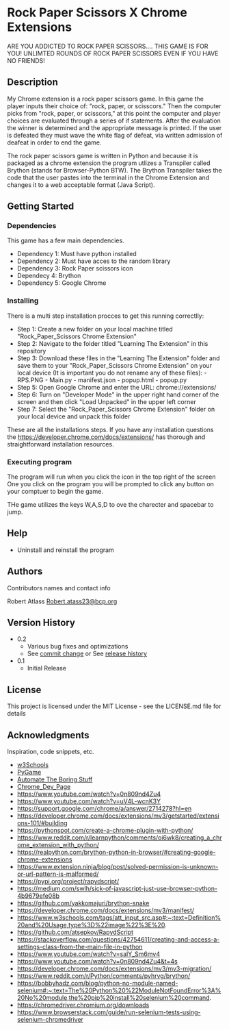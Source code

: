 # Rock Paper Scissors X Chrome Extensions

ARE YOU ADDICTED TO ROCK PAPER SCISSORS.... THIS GAME IS FOR YOU! UNLIMTED ROUNDS OF ROCK PAPER SCISSORS EVEN IF YOU HAVE NO FRIENDS!

## Description
My Chrome extension is a rock paper scissors game. In this game the player inputs their choice of: "rock, paper, or scisscors." 
Then the computer picks from "rock, paper, or scisscors," at this point the computer and player choices are evaluated through 
a series of if statements. After the evaluation the winner is determined and the appropriate message is printed. If the user is defeated they must wave the white flag of defeat, via written admission of deafeat in order to end the game.

The rock paper scissors game is written in Python and because it is packaged as a chrome extension the program utlizes a Transpiler called Brython (stands for Browser-Python BTW). The Brython Transpiler takes the code that the user pastes into the terminal in the Chrome Extension and changes it to a web acceptable format (Java Script). 

## Getting Started

### Dependencies
This game has a few main dependencies.

- Dependency 1: Must have python installed 
- Dependency 2: Must have acces to the random library
- Dependency 3: Rock Paper scissors icon
- Dependecy 4: Brython
- Dependency 5: Google Chrome

### Installing
There is a multi step installation procces to get this running correctlly:

- Step 1: Create a new folder on your local machine titled "Rock_Paper_Scissors Chrome Extension"
- Step 2: Navigate to the folder titled "Learning The Extension" in this repository
- Step 3: Download these files in the "Learning The Extension" folder and save them to your "Rock_Paper_Scissors Chrome Extension" on your local device (It is important you do not rename any of these files):
               - RPS.PNG
               - Main.py
               - manifest.json
               - popup.html
               - popup.py
- Step 5: Open Google Chrome and enter the URL: chrome://extensions/
- Step 6: Turn on "Developer Mode" in the upper right hand corner of the screen and then click "Load Unpacked" in the upper left corner
- Step 7: Select the "Rock_Paper_Scissors Chrome Extension" folder on your local device and unpack this folder

These are all the installations steps. If you have any installation questions the https://developer.chrome.com/docs/extensions/ has thorough and straightforward installation resources.

### Executing program

The program will run when you click the icon in the top right of the screen
One you click on the program you will be prompted to click any button on your comptuer to begin the game.

THe game utilizes the keys W,A,S,D to ove the charecter and spacebar to jump.

## Help
- Uninstall and reinstall the program
## Authors

Contributors names and contact info

Robert Atlass
Robert.atass23@bcp.org

## Version History

* 0.2
    * Various bug fixes and optimizations
    * See [commit change]() or See [release history]()
* 0.1
    * Initial Release

## License

This project is licensed under the MIT License - see the LICENSE.md file for details

## Acknowledgments

Inspiration, code snippets, etc.
* [w3Schools](https://www.w3schools.com/python/default.asp)
* [PyGame](https://www.pygame.org/docs/)
* [Automate The Boring Stuff](https://automatetheboringstuff.com/)
* [Chrome_Dev_Page](https://developer.chrome.com/docs/extensions/mv3/)
* https://www.youtube.com/watch?v=0n809nd4Zu4
* https://www.youtube.com/watch?v=uV4L-wcnK3Y
* https://support.google.com/chrome/a/answer/2714278?hl=en
* https://developer.chrome.com/docs/extensions/mv3/getstarted/extensions-101/#building
* https://pythonspot.com/create-a-chrome-plugin-with-python/
* https://www.reddit.com/r/learnpython/comments/oi6wk8/creating_a_chrome_extension_with_python/
* https://realpython.com/brython-python-in-browser/#creating-google-chrome-extensions
* https://www.extension.ninja/blog/post/solved-permission-is-unknown-or-url-pattern-is-malformed/
* https://pypi.org/project/rapydscript/
* https://medium.com/swlh/sick-of-javascript-just-use-browser-python-4b9679efe08b
* https://github.com/yakkomajuri/brython-snake
* https://developer.chrome.com/docs/extensions/mv3/manifest/
* https://www.w3schools.com/tags/att_input_src.asp#:~:text=Definition%20and%20Usage,type%3D%22image%22%3E%20.
* https://github.com/atsepkov/RapydScript
* https://stackoverflow.com/questions/42754611/creating-and-access-a-settings-class-from-the-main-file-in-python
* https://www.youtube.com/watch?v=salY_Sm6mv4
* https://www.youtube.com/watch?v=0n809nd4Zu4&t=4s
* https://developer.chrome.com/docs/extensions/mv3/mv3-migration/
* https://www.reddit.com/r/Python/comments/pvhrvg/brython/
* https://bobbyhadz.com/blog/python-no-module-named-selenium#:~:text=The%20Python%20%22ModuleNotFoundError%3A%20No%20module,the%20pip%20install%20selenium%20command.
* https://chromedriver.chromium.org/downloads
* https://www.browserstack.com/guide/run-selenium-tests-using-selenium-chromedriver
